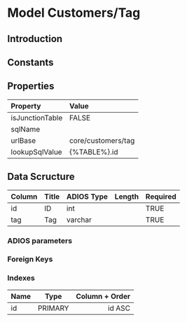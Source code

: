 # Model Customers/Tag

## Introduction

## Constants

## Properties

| Property        | Value              |
| :-------------- | :----------------- |
| isJunctionTable | FALSE              |
| sqlName         |                    |
| urlBase         | core/customers/tag |
| lookupSqlValue  | {%TABLE%}.id       |

## Data Scructure

| Column | Title | ADIOS Type | Length | Required |
| ------ | ----- | ---------- | ------ | -------- |
| id     | ID    | int        |        | TRUE     |
| tag    | Tag   | varchar    |        | TRUE     |

### ADIOS parameters

### Foreign Keys

### Indexes

| Name |  Type   | Column + Order |
| :--- | :-----: | -------------: |
| id   | PRIMARY |         id ASC |
